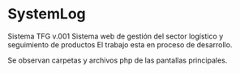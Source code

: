 # SystemLog
Sistema TFG v.001
Sistema web de gestión del sector logístico y seguimiento de productos
El trabajo esta en proceso de desarrollo.

Se observan carpetas y archivos php de las pantallas principales.
